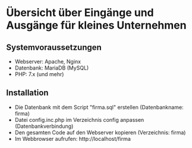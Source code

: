 <h1>Übersicht über Eingänge und Ausgänge für kleines Unternehmen</h1>

<h2>Systemvoraussetzungen</h2>
<ul>
<li>Webserver: Apache, Nginx</li>
<li>Datenbank: MariaDB (MySQL)</li>
<li>PHP: 7.x (und mehr)</li>
</ul>

<h2>Installation</h2>
<ul>
  <li>Die Datenbank mit dem Script "firma.sql" erstellen (Datenbankname: firma)</li>
  <li>Datei config.inc.php im Verzeichnis config anpassen (Datenbankverbindung)</li>
  <li>Den gesamten Code auf den Webserver kopieren (Verzeichnis: firma)</li>
  <li>Im Webbrowser aufrufen: http://localhost/firma</li>    
</ul> 
